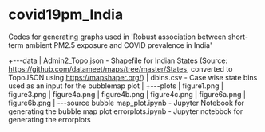 # covid19pm_India
Codes for generating graphs used in 'Robust association between short-term ambient PM2.5 exposure and COVID prevalence in India'

+---data
|       Admin2_Topo.json - Shapefile for Indian States (Source: https://github.com/datameet/maps/tree/master/States, converted to TopoJSON using https://mapshaper.org/)
|       dbins.csv - Case wise state bins used as an input for the bubblemap plot
|
+---plots
|       figure1.png
|       figure3.png
|       figure4a.png
|       figure4b.png
|       figure4c.png
|       figure6a.png
|       figure6b.png
|
\---source
        bubble map_plot.ipynb - Jupyter Notebook for generating the bubble map plot
        errorplots.ipynb - Jupyter notebbok for generating the errorplots

